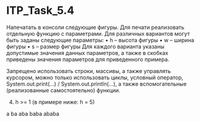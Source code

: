 # ITP_Task_5.4
Напечатать в консоли следующие фигуры.
Для печати реализовать отдельную функцию с параметрами.
Для различных вариантов могут быть заданы следующие параметры:
•	h – высота фигуры
•	w – ширина фигуры
•	s – размер фигуры
Для каждого варианта указаны допустимые значения данных параметров, 
а также в скобках приведены значения параметров для приведенного примера.

Запрещено использовать строки, массивы, а также управлять курсором, 
можно только использовать циклы, условный оператор, System.out.print(...) / System.out.println(…), 
а также вспомогательные (реализованные самостоятельно) функции.


4.	h >= 1 (в примере ниже: h = 5)

a
ba
aba
baba
ababa
